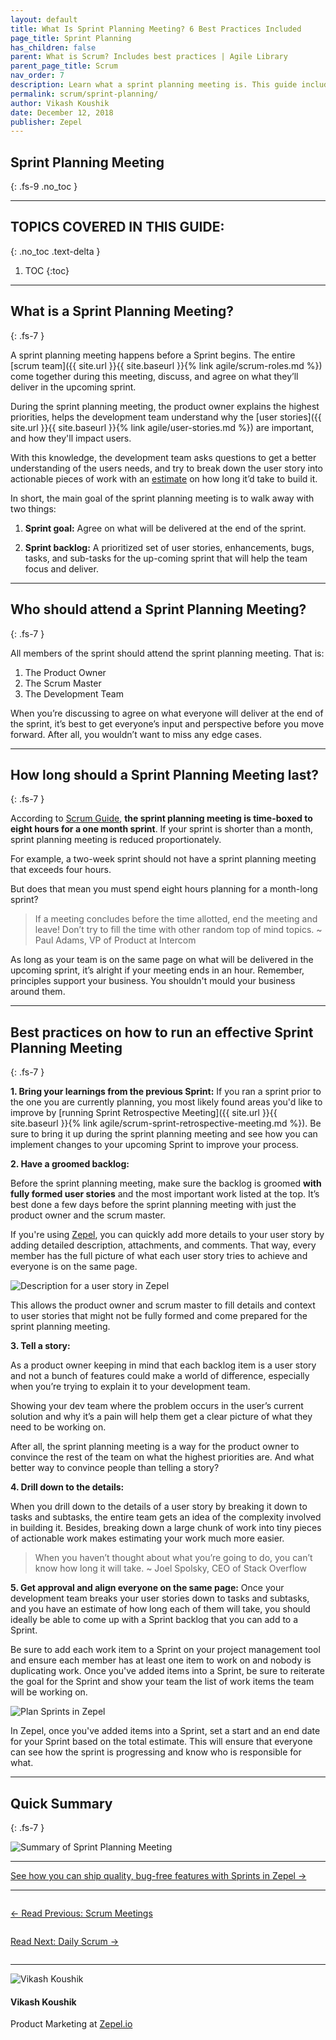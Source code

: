 ```yaml
---
layout: default
title: What Is Sprint Planning Meeting? 6 Best Practices Included
page_title: Sprint Planning
has_children: false
parent: What is Scrum? Includes best practices | Agile Library
parent_page_title: Scrum
nav_order: 7
description: Learn what a sprint planning meeting is. This guide includes best practices and teaches you how to successfully run a sprint planning meeting.
permalink: scrum/sprint-planning/
author: Vikash Koushik
date: December 12, 2018
publisher: Zepel
---
```


## Sprint Planning Meeting
{: .fs-9 .no_toc }

---

## TOPICS COVERED IN THIS GUIDE:
{: .no_toc .text-delta }

1. TOC
{:toc}

---

## What is a Sprint Planning Meeting?
{: .fs-7 }

A sprint planning meeting happens before a Sprint begins. The entire [scrum team]({{ site.url }}{{ site.baseurl }}{% link agile/scrum-roles.md %}) come together during this meeting, discuss, and agree on what they’ll deliver in the upcoming sprint.

During the sprint planning meeting, the product owner explains the highest priorities, helps the development team understand why the [user stories]({{ site.url }}{{ site.baseurl }}{% link agile/user-stories.md %}) are important, and how they'll impact users.

With this knowledge, the development team asks questions to get a better understanding of the users needs, and try to break down the user story into actionable pieces of work with an [estimate](https://zepel.io/blog/project-estimation/?utm_source=agilelibrary&utm_medium=text&utm_campaign=scrummeetings) on how long it’d take to build it.

In short, the main goal of the sprint planning meeting is to walk away with two things:

1. **Sprint goal:** Agree on what will be delivered at the end of the sprint.

1. **Sprint backlog:** A prioritized set of user stories, enhancements, bugs, tasks, and sub-tasks for the up-coming sprint that will help the team focus and deliver.

---

## Who should attend a Sprint Planning Meeting?
{: .fs-7 }

All members of the sprint should attend the sprint planning meeting. That is:

1. The Product Owner 
2. The Scrum Master
3. The Development Team

When you’re discussing to agree on what everyone will deliver at the end of the sprint, it’s best to get everyone’s input and perspective before you move forward. After all, you wouldn’t want to miss any edge cases.

---

## How long should a Sprint Planning Meeting last?
{: .fs-7 }

According to [Scrum Guide](http://www.scrumguides.org/scrum-guide.html), **the sprint planning meeting is time-boxed to eight hours for a one month sprint**. If your sprint is shorter than a month, sprint planning meeting is reduced proportionately.

For example, a two-week sprint should not have a sprint planning meeting that exceeds four hours.

But does that mean you must spend eight hours planning for a month-long sprint?


> If a meeting concludes before the time allotted, end the meeting and leave! Don’t try to fill the time with other random top of mind topics.
> ~ Paul Adams, VP of Product at Intercom


As long as your team is on the same page on what will be delivered in the upcoming sprint, it’s alright if your meeting ends in an hour. Remember, principles support your business. You shouldn't mould your business around them. 

---

## Best practices on how to run an effective Sprint Planning Meeting
{: .fs-7 }

**1. Bring your learnings from the previous Sprint:**
If you ran a sprint prior to the one you are currently planning, you most likely found areas you'd like to improve by [running Sprint Retrospective Meeting]({{ site.url }}{{ site.baseurl }}{% link agile/scrum-sprint-retrospective-meeting.md %}). Be sure to bring it up during the sprint planning meeting and see how you can implement changes to your upcoming Sprint to improve your process.

**2. Have a groomed backlog:**

Before the sprint planning meeting, make sure the backlog is groomed **with fully formed user stories** and the most important work listed at the top. It’s best done a few days before the sprint planning meeting with just the product owner and the scrum master. 

If you're using [Zepel](https://zepel.io/?utm_source=agilelibrary&utm_medium=text&utm_campaign=sprint-planning), you can quickly add more details to your user story by adding detailed description, attachments, and comments. That way, every member has the full picture of what each user story tries to achieve and everyone is on the same page.

![Description for a user story in Zepel](/agile/assets/uploads/user-story-with-acceptance-criteria-in-zepel.png)

This allows the product owner and scrum master to fill details and context to user stories that might not be fully formed and come prepared for the sprint planning meeting.

**3. Tell a story:**

As a product owner keeping in mind that each backlog item is a user story and not a bunch of features could make a world of difference, especially when you’re trying to explain it to your development team. 

Showing your dev team where the problem occurs in the user’s current solution and why it’s a pain will help them get a clear picture of what they need to be working on.

After all, the sprint planning meeting is a way for the product owner to convince the rest of the team on what the highest priorities are. And what better way to convince people than telling a story?

**4. Drill down to the details:**

When you drill down to the details of a user story by breaking it down to tasks and subtasks, the entire team gets an idea of the complexity involved in building it. Besides, breaking down a large chunk of work into tiny pieces of actionable work makes estimating your work much more easier. 


> When you haven’t thought about what you’re going to do, you can’t know how long it will take.
> ~ Joel Spolsky, CEO of Stack Overflow


**5. Get approval and align everyone on the same page:**
Once your development team breaks your user stories down to tasks and subtasks, and you have an estimate of how long each of them will take, you should ideally be able to come up with a Sprint backlog that you can add to a Sprint. 

Be sure to add each work item to a Sprint on your project management tool and ensure each member has at least one item to work on and nobody is duplicating work. Once you've added items into a Sprint, be sure to reiterate the goal for the Sprint and show your team the list of work items the team will be working on.

![Plan Sprints in Zepel](/agile/assets/uploads/zepel-sprints.png)

In Zepel, once you've added items into a Sprint, set a start and an end date for your Sprint based on the total estimate. This will ensure that everyone can see how the sprint is progressing and know who is responsible for what.

---

## Quick Summary
{: .fs-7 }

![Summary of Sprint Planning Meeting](/agile/assets/uploads/sprint-planning-meeting.png)

---

<div class="highlight-row">
<div class="highlight-column">
<div class="highlight-card">
    <div class="highlight-container">
        <a href="https://zepel.io/features/sprints/?utm_source=agilelibrary&utm_medium=bottom-cta&utm_campaign=sprint-planning" target="_blank">
        <p class="highlight-card-title">See how you can ship quality, bug-free features with Sprints in Zepel  →</p>
        </a>    
    </div>
</div>
</div>
</div>

---

<div class="row">
<div class="column">
<div class="card">
  <div class="container">
    <a href="{{ site.url }}{{ site.baseurl }}{% link agile/scrum-meetings.md %}">
    <p class="card-title">←  Read Previous: Scrum Meetings</p> 
    </a>
  </div>
</div>
</div>

<div class="column">
<div class="card">
  <div class="container">
    <a href="{{ site.url }}{{ site.baseurl }}{% link agile/scrum-daily-standup-meeting.md %}">
    <p class="card-title">Read Next: Daily Scrum  →</p>
    </a>
  </div>
</div>
</div>
</div>

---

<div class="row">
  <div class="column">
    <div class="author-card">
      <img class="author-profile-image" src="/agile/assets/uploads/vikashkoushik.jpeg" alt="Vikash Koushik">
      <div class="author-card-content">
        <h4 class="author-card-name">Vikash Koushik</h4>
            <p>Product Marketing at <a href="https://zepel.io/">Zepel.io</a></p>
      </div>
    </div>
  </div>
</div>